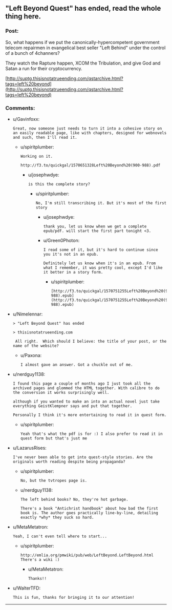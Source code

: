 ## "Left Beyond Quest" has ended, read the whole thing here.

### Post:

 

So,  what happens if we put the canonically-hypercompetent government  telecom repairmen in evangelical best seller "Left Behind" under the  control of a bunch of 4channers?

They watch the Rapture happen, XCOM the Tribulation, and give God and Satan a run for their cryptocurrency.

[http://suptg.thisisnotatrueending.com/qstarchive.html?tags=left%20beyond](http://suptg.thisisnotatrueending.com/qstarchive.html?tags=left%20beyond)

### Comments:

- u/Gavinfoxx:
  ```
  Great, now someone just needs to turn it into a cohesive story on an easily readable page, like with chapters, designed for webnovels and such, then I'll read it.
  ```

  - u/spiritplumber:
    ```
    Working on it.

    http://f3.to/quickgal/1570651328Left%20Beyond%20(900-988).pdf
    ```

    - u/josephwdye:
      ```
      is this the complete story?
      ```

      - u/spiritplumber:
        ```
        No, I'm still transcribing it. But it's most of the first story
        ```

        - u/josephwdye:
          ```
          thank you, let us know when we get a complete epub/pdf. will start the first part tonight <3.
          ```

        - u/Green0Photon:
          ```
          I read some of it, but it's hard to continue since you it's not in an epub.

          Definitely let us know when it's in an epub. From what I remember, it was pretty cool, except I'd like it better in a story form.
          ```

          - u/spiritplumber:
            ```
            [http://f3.to/quickgal/1570751255Left%20Beyond%20(900-988).epub](http://f3.to/quickgal/1570751255Left%20Beyond%20(900-988).epub)
            ```

- u/Nimelennar:
  ```
  > "Left Beyond Quest" has ended

  > thisisnotatrueending.com

   All right.  Which should I believe: the title of your post, or the name of the website?
  ```

  - u/Paxona:
    ```
    I almost gave an answer. Got a chuckle out of me.
    ```

- u/nerdguy1138:
  ```
  I found this page a couple of months ago I just took all the archived pages and glommed the HTML together. With calibre to do the conversion it works surprisingly well.

  although if you wanted to make an into an actual novel just take everything GeistKlempner says and put that together.

  Personally I think it's more entertaining to read it in quest form.
  ```

  - u/spiritplumber:
    ```
    Yeah that's what the pdf is for :) I also prefer to read it in quest form but that's just me
    ```

- u/LazarusRises:
  ```
  I've never been able to get into quest-style stories. Are the originals worth reading despite being propaganda?
  ```

  - u/spiritplumber:
    ```
    No, but the tvtropes page is.
    ```

  - u/nerdguy1138:
    ```
    The left behind books? No, they're hot garbage.

    There's a book "Antichrist handbook" about how bad the first book is. The author goes practically line-by-line, detailing exactly *why* they suck so hard.
    ```

- u/MetaMetatron:
  ```
  Yeah, I can't even tell where to start...
  ```

  - u/spiritplumber:
    ```
    http://emlia.org/pmwiki/pub/web/LeftBeyond.LeftBeyond.html There's a wiki :)
    ```

    - u/MetaMetatron:
      ```
      Thanks!!
      ```

- u/WalterTFD:
  ```
  This is fun, thanks for bringing it to our attention!
  ```

---

